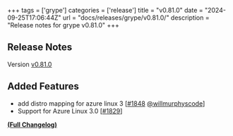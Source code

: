 +++
tags = ['grype']
categories = ['release']
title = "v0.81.0"
date = "2024-09-25T17:06:44Z"
url = "docs/releases/grype/v0.81.0/"
description = "Release notes for grype v0.81.0"
+++

## Release Notes

Version [v0.81.0](https://github.com/anchore/grype/releases/tag/v0.81.0)

## Added Features

- add distro mapping for azure linux 3 [[#1848](https://github.com/anchore/grype/pull/1848) [@willmurphyscode](https://github.com/willmurphyscode)]
- Support for Azure Linux 3.0 [[#1829](https://github.com/anchore/grype/issues/1829)]

**[(Full Changelog)](https://github.com/anchore/grype/compare/v0.80.2...v0.81.0)**
